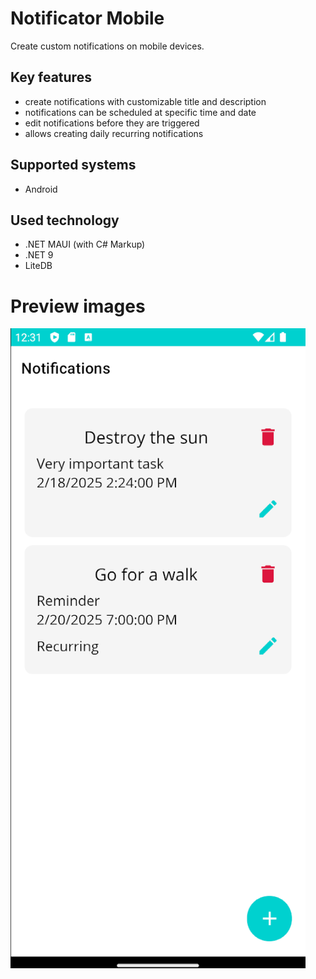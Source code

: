 # Notificator Mobile
Create custom notifications on mobile devices.
## Key features
- create notifications with customizable title and description
- notifications can be scheduled at specific time and date 
- edit notifications before they are triggered
- allows creating daily recurring notifications
## Supported systems
- Android
## Used technology
- .NET MAUI (with C# Markup)
- .NET 9
- LiteDB
# Preview images
![Preview image 1](img1.png)

